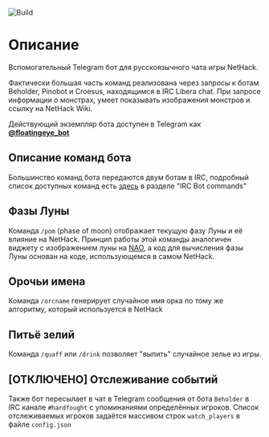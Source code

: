 ![Build](https://github.com/weirdvic/floating-eye/actions/workflows/main.yml/badge.svg)
# Описание
Вспомогательный Telegram бот для русскоязычного чата игры NetHack.

Фактически большая часть команд реализована через запросы к ботам Beholder, Pinobot и Croesus, находящимся в IRC Libera chat.
При запросе информации о монстрах, умеет показывать изображения монстров и ссылку на NetHack Wiki.

Действующий экземпляр бота доступен в Telegram как [__@floatingeye_bot__](https://t.me/floatingeye_bot)
## Описание команд бота
Большинство команд бота передаются двум ботам в IRC, подробный список доступных команд есть [здесь](https://www.hardfought.org/nethack/) в разделе "IRC Bot commands"
## Фазы Луны
Команда `/pom` (phase of moon) отображает текущую фазу Луны и её влияние на NetHack. Принцип работы этой команды аналогичен виджету с изображением луны на [NAO](https://alt.org/nethack/), а код для вычисления фазы Луны основан на коде, использующемся в самом NetHack.
## Орочьи имена
Команда `/orcname` генерирует случайное имя орка по тому же алгоритму, который используется в NetHack
## Питьё зелий
Команда `/quaff` или `/drink` позволяет "выпить" случайное зелье из игры.
## [ОТКЛЮЧЕНО] Отслеживание событий
Также бот пересылает в чат в Telegram сообщения от бота `Beholder` в IRC канале `#hardfought` с упоминаниями определённых игроков. Список отслеживаемых игроков задаётся массивом строк `watch_players` в файле `config.json`
